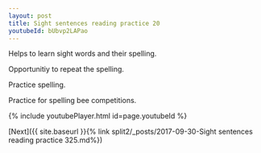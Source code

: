 ```yaml
---
layout: post
title: Sight sentences reading practice 20
youtubeId: bUbvp2LAPao
---
```

 
 
Helps to learn sight words and their spelling.

Opportunitiy to repeat the spelling. 

Practice spelling. 
 
Practice for spelling bee competitions. 
 
{% include youtubePlayer.html id=page.youtubeId %}
 
 

[Next]({{ site.baseurl }}{% link  split2/_posts/2017-09-30-Sight sentences reading practice 325.md%})
 
